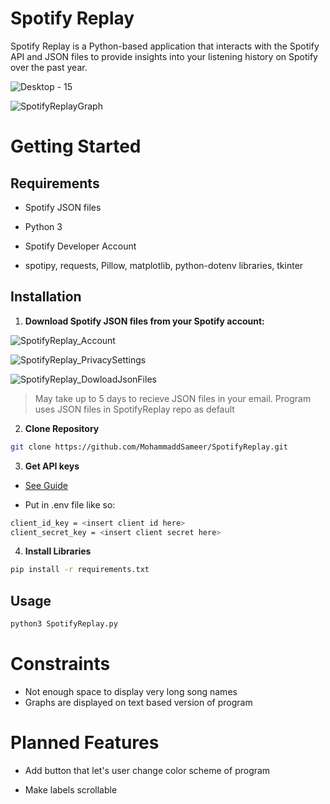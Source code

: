 # Spotify Replay

Spotify Replay is a Python-based application that interacts with the Spotify API and JSON files to provide insights into your listening history on Spotify over the past year.

![Desktop - 15](https://github.com/MohammaddSameer/SpotifyReplay/assets/138824243/461ce666-7506-44ad-a547-3b29dc2f2e66)

![SpotifyReplayGraph](https://github.com/MohammaddSameer/SpotifyReplay/assets/138824243/5d4617df-c535-4d91-87ff-76a6a42d1ae3)



# Getting Started

## Requirements

* Spotify JSON files

* Python 3

* Spotify Developer Account

* spotipy, requests, Pillow, matplotlib, python-dotenv libraries, tkinter

## Installation

1. **Download Spotify JSON files from your Spotify account:**

![SpotifyReplay_Account](https://github.com/MohammaddSameer/SpotifyReplay/assets/138824243/51559c47-c09d-49ca-941b-75ce94dd6e8f)

![SpotifyReplay_PrivacySettings](https://github.com/MohammaddSameer/SpotifyReplay/assets/138824243/fb6eab5a-e2ac-4fd3-a3ae-20174e07169c)

![SpotifyReplay_DowloadJsonFiles](https://github.com/MohammaddSameer/SpotifyReplay/assets/138824243/ab2d8d40-0842-4aa3-9532-382025f35503)


>May take up to 5 days to recieve JSON files in your email. Program uses JSON files in SpotifyReplay repo as default

2. **Clone Repository**
```bash
git clone https://github.com/MohammaddSameer/SpotifyReplay.git
```



3. **Get API keys**
* [See Guide](https://developer.spotify.com/documentation/web-api/tutorials/getting-started)

* Put in .env file like so:
```bash
client_id_key = <insert client id here>
client_secret_key = <insert client secret here>
```

4. **Install Libraries** 
```bash
pip install -r requirements.txt     
```

## Usage

```bash
python3 SpotifyReplay.py    
```

# Constraints

* Not enough space to display very long song names
* Graphs are displayed on text based version of program

# Planned Features

* Add button that let's user change color scheme of program

* Make labels scrollable



